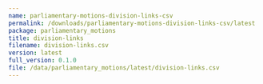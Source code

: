 ```yaml
---
name: parliamentary-motions-division-links-csv
permalink: /downloads/parliamentary-motions-division-links-csv/latest
package: parliamentary_motions
title: division-links
filename: division-links.csv
version: latest
full_version: 0.1.0
file: /data/parliamentary_motions/latest/division-links.csv
---
```

